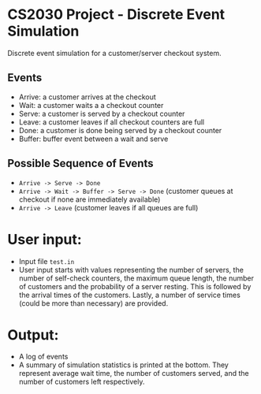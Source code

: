 # CS2030 Project - Discrete Event Simulation
Discrete event simulation for a customer/server checkout system.
## Events
- Arrive: a customer arrives at the checkout
- Wait: a customer waits a a checkout counter
- Serve: a customer is served by a checkout counter
- Leave: a customer leaves if all checkout counters are full
- Done: a customer is done being served by a checkout counter
- Buffer: buffer event between a wait and serve

## Possible Sequence of Events
- `Arrive -> Serve -> Done`
- `Arrive -> Wait -> Buffer -> Serve -> Done` (customer queues at checkout if none are immediately available)
- `Arrive -> Leave` (customer leaves if all queues are full)
# User input:
- Input file `test.in`
- User input starts with values representing the number of servers, the number of self-check counters, the maximum queue length, the number of customers and the probability of a server resting. This is followed by the arrival times of the customers. Lastly, a number of service times (could be more than necessary) are provided.

# Output:
- A log of events
- A summary of simulation statistics is printed at the bottom. They represent average wait time, the number of customers served, and the number of customers left respectively.